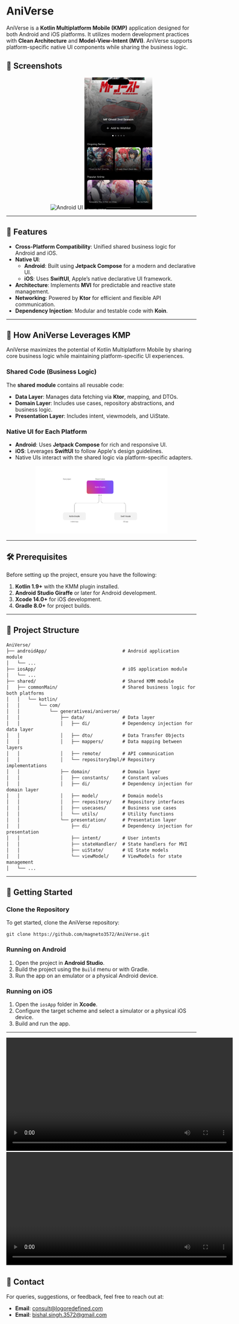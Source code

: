 # AniVerse

AniVerse is a **Kotlin Multiplatform Mobile (KMP)** application designed for both Android and iOS platforms. It utilizes modern development practices with **Clean Architecture** and **Model-View-Intent (MVI)**. AniVerse supports platform-specific native UI components while sharing the business logic.


## 📸 Screenshots

<div align="center">
  <img src="/sampleImages/android.png" width="180px" height="350px" alt="Android UI" />
  <img src="/sampleImages/ios.png" width="180px" height="350px" alt="iOS UI" />
</div>

---

## 🌟 Features

- **Cross-Platform Compatibility**: Unified shared business logic for Android and iOS.
- **Native UI**:
  - **Android**: Built using **Jetpack Compose** for a modern and declarative UI.
  - **iOS**: Uses **SwiftUI**, Apple’s native declarative UI framework.
- **Architecture**: Implements **MVI** for predictable and reactive state management.
- **Networking**: Powered by **Ktor** for efficient and flexible API communication.
- **Dependency Injection**: Modular and testable code with **Koin**.

---

## 📖 How AniVerse Leverages KMP

AniVerse maximizes the potential of Kotlin Multiplatform Mobile by sharing core business logic while maintaining platform-specific UI experiences.

### Shared Code (Business Logic)
The **shared module** contains all reusable code:
- **Data Layer**: Manages data fetching via **Ktor**, mapping, and DTOs.
- **Domain Layer**: Includes use cases, repository abstractions, and business logic.
- **Presentation Layer**: Includes intent, viewmodels, and UiState.

### Native UI for Each Platform
- **Android**: Uses **Jetpack Compose** for rich and responsive UI.
- **iOS**: Leverages **SwiftUI** to follow Apple's design guidelines.
- Native UIs interact with the shared logic via platform-specific adapters.

<div align="center">
  <img src="/sampleImages/kmp.png" width="350px" height="180px" />
</div>

---

## 🛠️ Prerequisites

Before setting up the project, ensure you have the following:

1. **Kotlin 1.9+** with the KMM plugin installed.
2. **Android Studio Giraffe** or later for Android development.
3. **Xcode 14.0+** for iOS development.
4. **Gradle 8.0+** for project builds.

---

## 📂 Project Structure

```plaintext
AniVerse/
├── androidApp/                            # Android application module
│   └── ...
├── iosApp/                                # iOS application module
│   └── ...
├── shared/                                # Shared KMM module
│   ├── commonMain/                        # Shared business logic for both platforms
│   │   └── kotlin/
│   │       └── com/
│   │           └── generativeai/aniverse/
│   │               ├── data/              # Data layer
│   │               │   ├── di/            # Dependency injection for data layer
│   │               │   ├── dto/           # Data Transfer Objects
│   │               │   ├── mappers/       # Data mapping between layers
│   │               │   ├── remote/        # API communication
│   │               │   └── repositoryImpl/# Repository implementations
│   │               ├── domain/            # Domain layer
│   │               │   ├── constants/     # Constant values
│   │               │   ├── di/            # Dependency injection for domain layer
│   │               │   ├── model/         # Domain models
│   │               │   ├── repository/    # Repository interfaces
│   │               │   ├── usecases/      # Business use cases
│   │               │   └── utils/         # Utility functions
│   │               └── presentation/      # Presentation layer
│   │                   ├── di/            # Dependency injection for presentation
│   │                   ├── intent/        # User intents
│   │                   ├── stateHandler/  # State handlers for MVI
│   │                   ├── uiState/       # UI State models
│   │                   └── viewModel/     # ViewModels for state management
│   └── ...
```

---

## 🚀 Getting Started

### Clone the Repository
To get started, clone the AniVerse repository:

```
git clone https://github.com/magneto3572/AniVerse.git
```

### Running on Android
1. Open the project in **Android Studio**.
2. Build the project using the `Build` menu or with Gradle.
3. Run the app on an emulator or a physical Android device.

### Running on iOS
1. Open the `iosApp` folder in **Xcode**.
2. Configure the target scheme and select a simulator or a physical iOS device.
3. Build and run the app.

---

<div align="center">
  <video src="https://github.com/user-attachments/assets/379c9cc1-99bb-4edd-8298-53726f9368d7" height="300px" controls></video>
  <video src="https://github.com/user-attachments/assets/d48ca95e-558f-437e-9470-ce3322f4ea8a" height="300px" controls></video>
</div>

## 📧 Contact

For queries, suggestions, or feedback, feel free to reach out at:
- **Email**: consult@logoredefined.com  
- **Email**: bishal.singh.3572@gmail.com  
